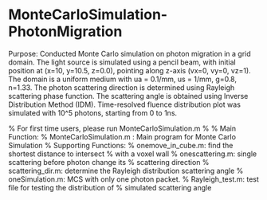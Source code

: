 # MonteCarloSimulation-PhotonMigration
Purpose: 
Conducted Monte Carlo simulation on photon migration in a grid domain. The light source is simulated using a pencil beam, with initial position at (x=10, y=10.5, z=0.0), pointing along z-axis (vx=0, vy=0, vz=1). The domain is a uniform medium with ua = 0.1/mm, us = 1/mm, g=0.8, n=1.33. The photon scattering direction is determined using Rayleigh scattering phase function. The scattering angle is obtained using Inverse Distribution Method (IDM). Time-resolved fluence distribution plot was simulated with 10^5 photons, starting from 0 to 1ns. 


% For first time users, please run MonteCarloSimulation.m 
% 
% Main Function:
%     MonteCarloSimulation.m : Main program for Monte Carlo Simulation
% Supporting Functions:
%     onemove_in_cube.m: find the shortest distance to intersect
%                        with a voxel wall
%     onescattering.m:   single scattering before photon change its
%                        scattering direction 
%     scattering_dir.m:  determine the Rayleigh distribution scattering angle 
%     oneSimulation.m:   MCS with only one photon packet.
%     Rayleigh_test.m:   test file for testing the distribution of 
%                        simulated scattering angle 
